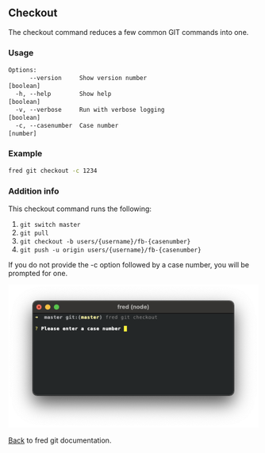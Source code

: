 ## Checkout

The checkout command reduces a few common GIT commands into one.  


### Usage

```
Options:
      --version     Show version number                                [boolean]
  -h, --help        Show help                                          [boolean]
  -v, --verbose     Run with verbose logging                           [boolean]
  -c, --casenumber  Case number                                         [number]
```

### Example

```sh
fred git checkout -c 1234
```

### Addition info

This checkout command runs the following:

1. `git switch master`
2. `git pull`
3. `git checkout -b users/{username}/fb-{casenumber}`
4. `git push -u origin users/{username}/fb-{casenumber}`

If you do not provide the -c option followed by a case number, you will be prompted for one.

![checkout](./checkout-prompt.png)

[Back](../README.md) to fred git documentation. 